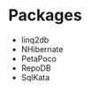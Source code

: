 


# Packages

<!-- - EF Core     -->
<!-- - Dapper      -->
<!-- - ADO.NET: skipped after a few methods     -->
- linq2db    
- NHibernate 
- PetaPoco   
- RepoDB     
- SqlKata    